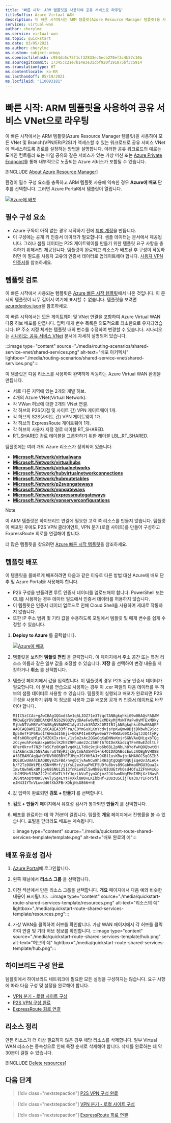 ```yaml
---
title: '빠른 시작: ARM 템플릿을 사용하여 공유 서비스로 라우팅'
titleSuffix: Azure Virtual WAN
description: 이 빠른 시작에서는 ARM 템플릿(Azure Resource Manager 템플릿)을 사용하여 모든 VNet 및 Branch가 액세스할 수 있는 워크로드로 공유 서비스 VNet에 액세스하도록 경로를 설정하는 방법을 보여줍니다.
services: virtual-wan
author: cherylmc
ms.service: virtual-wan
ms.topic: quickstart
ms.date: 03/05/2021
ms.author: cherylmc
ms.custom: subject-armqs
ms.openlocfilehash: c954db5c75f1cf32833ec5ecb270ef3c4b57c10b
ms.sourcegitcommit: 17345cc21e7b14e3e31cbf920f191875bf3c5914
ms.translationtype: HT
ms.contentlocale: ko-KR
ms.lasthandoff: 05/19/2021
ms.locfileid: "110093181"
---
```

# <a name="quickstart-route-to-shared-services-vnets-using-an-arm-template"></a>빠른 시작: ARM 템플릿을 사용하여 공유 서비스 VNet으로 라우팅

이 빠른 시작에서는 ARM 템플릿(Azure Resource Manager 템플릿)을 사용하여 모든 VNet 및 Branch(VPN/ER/P2S)가 액세스할 수 있는 워크로드로 공유 서비스 VNet에 액세스하도록 경로를 설정하는 방법을 설명합니다. 이러한 공유 워크로드의 예로는 도메인 컨트롤러 또는 파일 공유와 같은 서비스가 있는 가상 머신 또는 [Azure Private Endpoint](../private-link/private-endpoint-overview.md)를 통해 내부적으로 노출되는 Azure 서비스가 포함될 수 있습니다.

[!INCLUDE [About Azure Resource Manager](../../includes/resource-manager-quickstart-introduction.md)]

환경이 필수 구성 요소를 충족하고 ARM 템플릿 사용에 익숙한 경우 **Azure에 배포** 단추를 선택합니다. 그러면 Azure Portal에서 템플릿이 열립니다.

[![Azure에 배포](../media/template-deployments/deploy-to-azure.svg)](https://portal.azure.com/#create/Microsoft.Template/uri/https%3a%2f%2fraw.githubusercontent.com%2fAzure%2fazure-quickstart-templates%2fmaster%2fquickstarts%2fmicrosoft.network%2fvirtual-wan-with-route-tables%2fazuredeploy.json)

## <a name="prerequisites"></a>필수 구성 요소

* Azure 구독이 아직 없는 경우 시작하기 전에 [체험 계정](https://azure.microsoft.com/free/?WT.mc_id=A261C142F)을 만듭니다.
* 이 구성에는 공개 키 인증서 데이터가 필요합니다. 샘플 데이터는 문서에서 제공됩니다. 그러나 샘플 데이터는 P2S 게이트웨이를 만들기 위한 템플릿 요구 사항을 충족하기 위해서만 제공됩니다. 템플릿이 완료되고 리소스가 배포된 후 구성이 작동하려면 이 필드를 사용자 고유의 인증서 데이터로 업데이트해야 합니다. [사용자 VPN 인증서](certificates-point-to-site.md#cer)를 참조하세요.

## <a name="review-the-template"></a><a name="review"></a>템플릿 검토

이 빠른 시작에서 사용되는 템플릿은 [Azure 빠른 시작 템플릿](https://azure.microsoft.com/resources/templatesvirtual-wan-with-route-tables)에서 나온 것입니다. 이 문서의 템플릿이 너무 길어서 여기에 표시할 수 없습니다. 템플릿을 보려면 [azuredeploy.json](https://github.com/Azure/azure-quickstart-templates/blob/master/quickstarts/microsoft.network/virtual-wan-with-route-tables/azuredeploy.json)을 참조하세요.

이 빠른 시작에서는 모든 게이트웨이 및 VNet 연결을 포함하여 Azure Virtual WAN 다중 허브 배포를 만듭니다. 입력 매개 변수 목록은 의도적으로 최소한으로 유지되었습니다. IP 주소 지정 체계는 템플릿 내의 변수를 수정하여 변경할 수 있습니다. 시나리오는 [시나리오: 공유 서비스 VNet](scenario-shared-services-vnet.md) 문서에 자세히 설명되어 있습니다.

:::image type="content" source="./media/routing-scenarios/shared-service-vnet/shared-services.png" alt-text="배포 아키텍처" lightbox="./media/routing-scenarios/shared-service-vnet/shared-services.png":::

이 템플릿은 다음 리소스를 사용하여 완벽하게 작동하는 Azure Virtual WAN 환경을 만듭니다.

* 서로 다른 지역에 있는 2개의 개별 허브.
* 4개의 Azure VNet(Virtual Network).
* 각 VWan 허브에 대한 2개의 VNet 연결.
* 각 허브의 P2S(지점 및 사이트 간) VPN 게이트웨이 1개.
* 각 허브의 S2S(사이트 간) VPN 게이트웨이 1개.
* 각 허브의 ExpressRoute 게이트웨이 1개.
* 각 허브의 사용자 지정 경로 테이블 RT_SHARED.
* RT_SHARED 경로 테이블을 그룹화하기 위한 레이블 LBL_RT_SHARED.

템플릿에는 여러 개의 Azure 리소스가 정의되어 있습니다.

* [**Microsoft.Network/virtualwans**](/azure/templates/microsoft.network/virtualwans)
* [**Microsoft.Network/virtualhubs**](/azure/templates/microsoft.network/virtualhubs)
* [**Microsoft.Network/virtualnetworks**](/azure/templates/microsoft.network/virtualnetworks)
* [**Microsoft.Network/hubvirtualnetworkconnections**](/azure/templates/microsoft.network/virtualhubs/hubvirtualnetworkconnections)
* [**Microsoft.Network/hubroutetables**](/azure/templates/microsoft.network/virtualhubs/hubRouteTables)
* [**Microsoft.Network/p2svpngateways**](/azure/templates/microsoft.network/p2svpngateways)
* [**Microsoft.Network/vpngateways**](/azure/templates/microsoft.network/vpngateways)
* [**Microsoft.Network/expressroutegateways**](/azure/templates/microsoft.network/expressroutegateways)
* [**Microsoft.Network/vpnserverconfigurations**](/azure/templates/microsoft.network/vpnServerConfigurations)

>[!NOTE]
> 이 ARM 템플릿은 하이브리드 연결에 필요한 고객 쪽 리소스를 만들지 않습니다. 템플릿이 배포된 후에도 P2S VPN 클라이언트, VPN 분기(로컬 사이트)를 만들어 구성하고 ExpressRoute 회로를 연결해야 합니다.
>

더 많은 템플릿을 찾으려면 [Azure 빠른 시작 템플릿](https://azure.microsoft.com/resources/templates/?resourceType=Microsoft.Network&pageNumber=1&sort=Popular)을 참조하세요.

## <a name="deploy-the-template"></a><a name="deploy"></a>템플릿 배포

이 템플릿을 올바르게 배포하려면 다음과 같은 이유로 다른 방법 대신 Azure에 배포 단추 및 Azure Portal을 사용해야 합니다.

* P2S 구성을 만들려면 루트 인증서 데이터를 업로드해야 합니다. PowerShell 또는 CLI를 사용하는 경우 데이터 필드에서 인증서 데이터를 허용하지 않습니다.
* 이 템플릿은 인증서 데이터 업로드로 인해 Cloud Shell을 사용하여 제대로 작동하지 않습니다.
* 또한 IP 주소 범위 및 기타 값을 수용하도록 포털에서 템플릿 및 매개 변수를 쉽게 수정할 수 있습니다.

1. **Deploy to Azure** 를 클릭합니다.

   [![Azure에 배포](../media/template-deployments/deploy-to-azure.svg)](https://portal.azure.com/#create/Microsoft.Template/uri/https%3a%2f%2fraw.githubusercontent.com%2fAzure%2fazure-quickstart-templates%2fmaster%2fquickstarts%2fmicrosoft.network%2fvirtual-wan-with-route-tables%2fazuredeploy.json)
1. 템플릿을 보려면 **템플릿 편집** 을 클릭합니다. 이 페이지에서 주소 공간 또는 특정 리소스 이름과 같은 일부 값을 조정할 수 있습니다. **저장** 을 선택하여 변경 내용을 저장하거나 **취소** 를 선택합니다.
1. 템플릿 페이지에서 값을 입력합니다. 이 템플릿의 경우 P2S 공용 인증서 데이터가 필요합니다. 이 문서를 연습으로 사용하는 경우 이 .cer 파일의 다음 데이터를 두 허브의 샘플 데이터로 사용할 수 있습니다. 템플릿이 실행되고 배포가 완료되면 P2S 구성을 사용하기 위해 이 정보를 사용자 고유 배포용 공개 키 [인증서 데이터](certificates-point-to-site.md#cer)로 바꾸어야 합니다.

   ```certificate-data
   MIIC5zCCAc+gAwIBAgIQGxd3Av1q6LJDZ71e3TzqcTANBgkqhkiG9w0BAQsFADAW
   MRQwEgYDVQQDDAtQMlNSb290Q2VydDAeFw0yMDExMDkyMjMxNTVaFw0yMTExMDky
   MjUxNTVaMBYxFDASBgNVBAMMC1AyU1Jvb3RDZXJ0MIIBIjANBgkqhkiG9w0BAQEF
   AAOCAQ8AMIIBCgKCAQEA33fFra/E0YmGuXLKmYcdvjsYpKwQmw8DjjDkbwhE9jcc
   Dp50e7F1P6Rxo1T6Hm3dIhEji+0QkP4Ie0XPpw0eW77+RWUiG9XJxGqtJ3Q4tyRy
   vBfsHORcqMlpV3VZOXIxrk+L/1sSm2xAc2QGuOqKaDNNoKmjrSGNVAeQHigxbTQg
   zCcyeuhFxHxAaxpW0bslK2hEZ9PhuAe22c2SHht6fOIDeXkadzqTFeV8wEZdltLr
   6Per0krxf7N2hFo5Cfz0KgWlvgdKLL7dUc9cjHo6b6BL2pNbLh8YofwHQOQbwt6H
   miAkEnx1EJ5N8AWuruUTByR2jcWyCnEAUSH41+nk4QIDAQABozEwLzAOBgNVHQ8B
   Af8EBAMCAgQwHQYDVR0OBBYEFJMgnJSYHH5AJ+9XB11usKRwjbjNMA0GCSqGSIb3
   DQEBCwUAA4IBAQBOy8Z5FBd/nvgDcjvAwNCw9h5RHzgtgQqDP0qUjEqeQv3ALeC+
   k/F2Tz0OWiPEzX5N+MMrf/jiYsL2exXuaPWCF5U9fu8bvs89GabHma8MGU3Qua2x
   Imvt0whWExQMjoyU8SNUi2S13fnRie9ZlSwNh8B/OIUUEtVhQsd4OfuZZFVH4xGp
   ibJMSMe5JBbZJC2tCdSdTLYfYJqrLkVuTjynXOjmz2JXfwnDNqEMdIMMjXzlNavR
   J8SNtAoptMOK5vAvlySg4LYtFyXkl0W0vLKIbbHf+2UszuSCijTUa3o/Y1FoYSfi
   eJH431YTnVLuwdd6fXkXFBrXDhjNsU866+hE
   ```

1. 값 입력이 완료되면 **검토 + 만들기** 를 선택합니다.
1. **검토 + 만들기** 페이지에서 유효성 검사가 통과되면 **만들기** 를 선택합니다.
1. 배포를 완료하는 데 약 75분이 걸립니다. 템플릿 **개요** 페이지에서 진행률을 볼 수 있습니다. 포털을 닫더라도 배포는 계속됩니다.

   :::image type="content" source="./media/quickstart-route-shared-services-template/template.png" alt-text="배포 완료의 예":::

## <a name="validate-the-deployment"></a><a name="validate"></a>배포 유효성 검사

1. [Azure Portal](https://portal.azure.com)에 로그인합니다.
1. 왼쪽 패널에서 **리소스 그룹** 을 선택합니다.
1. 이전 섹션에서 만든 리소스 그룹을 선택합니다. **개요** 페이지에서 다음 예와 비슷한 내용이 표시됩니다. :::image type="content" source="./media/quickstart-route-shared-services-template/resources.png" alt-text="리소스의 예" lightbox="./media/quickstart-route-shared-services-template/resources.png":::

1. 가상 WAN을 클릭하여 허브를 확인합니다. 가상 WAN 페이지에서 각 허브를 클릭하여 연결 및 기타 허브 정보를 확인합니다.
   :::image type="content" source="./media/quickstart-route-shared-services-template/hub.png" alt-text="허브의 예" lightbox="./media/quickstart-route-shared-services-template/hub.png":::

## <a name="complete-the-hybrid-configuration"></a><a name="complete"></a>하이브리드 구성 완료

템플릿에서 하이브리드 네트워크에 필요한 모든 설정을 구성하지는 않습니다. 요구 사항에 따라 다음 구성 및 설정을 완료해야 합니다.

* [VPN 분기 - 로컬 사이트 구성](virtual-wan-site-to-site-portal.md#site)
* [P2S VPN 구성 완료](virtual-wan-point-to-site-portal.md)
* [ExpressRoute 회로 연결](virtual-wan-expressroute-portal.md)

## <a name="clean-up-resources"></a>리소스 정리

만든 리소스가 더 이상 필요하지 않은 경우 해당 리소스를 삭제합니다. 일부 Virtual WAN 리소스는 종속성으로 인해 특정 순서로 삭제해야 합니다. 삭제를 완료하는 데 약 30분이 걸릴 수 있습니다.

[!INCLUDE [Delete resources](../../includes/virtual-wan-resource-cleanup.md)]

## <a name="next-steps"></a>다음 단계

> [!div class="nextstepaction"]
> [P2S VPN 구성 완료](virtual-wan-point-to-site-portal.md)

> [!div class="nextstepaction"]
> [VPN 분기 - 로컬 사이트 구성](virtual-wan-site-to-site-portal.md#site)

> [!div class="nextstepaction"]
> [ExpressRoute 회로 연결](virtual-wan-expressroute-portal.md)
